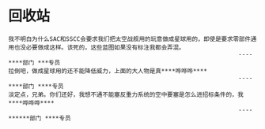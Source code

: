 # 回收站

	我不明白为什么SAC和SSCC会要求我们把太空战舰用的玩意做成星球用的，即使是要求零部件通用也没必要做成这样。该死的，这些蓝图如果没有标注我都会弄混。
	                                                 				 ----****部门 ***专员
	拉倒吧，做成星球用的还不能降低威力，上面的大人物是真****哗哗哗****
	                                                				 ----****部门 ****专员
	淡定点，兄弟。你们还好，我想不通不能塞反重力系统的空中要塞是怎么进招标条件的，我****哗哗哗****
	                                               					 ----******部门 ****专员

